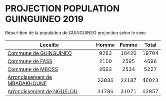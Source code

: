 # PROJECTION POPULATION GUINGUINEO 2019
	
Répartition de la population de GUINGUINEO projection selon le sexe
	
| Localite  | Homme | Femme | Total |
| --------- |:-----:|:-----:|:-----:|
| [Commune de GUINGUINEO](GUINGUINEO) | 9283 | 10420 | 19704 |
| [Commune de FASS](FASS) | 2100 | 2595 | 4696 |
| [Commune de MBOSS](MBOSS) | 2693 | 2534 | 5227 |
| [Arrondissement de MBADAKHOUNE](MBADAKHOUNE) | 23836 | 22187 | 46023 |
| [Arrondissement de NGUELOU](NGUELOU) | 31786 | 31071 | 62857 |
